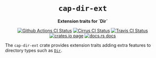 <div align="center">
  <h1><code>cap-dir-ext</code></h1>

  <p>
    <strong>Extension traits for `Dir`</strong>
  </p>

  <p>
    <a href="https://github.com/bytecodealliance/cap-std/actions?query=workflow%3ACI"><img src="https://github.com/bytecodealliance/cap-std/workflows/CI/badge.svg" alt="Github Actions CI Status" /></a>
    <a href="https://cirrus-ci.com/github/bytecodealliance/cap-std"><img src="https://api.cirrus-ci.com/github/bytecodealliance/cap-std.svg" alt="Cirrus CI Status" /></a>
    <a href="https://travis-ci.com/bytecodealliance/cap-std"><img src="https://travis-ci.com/bytecodealliance/cap-std.svg?branch=main" alt="Travis CI Status" /></a>
    <a href="https://crates.io/crates/cap-dir-ext"><img src="https://img.shields.io/crates/v/cap-dir-ext.svg" alt="crates.io page" /></a>
    <a href="https://docs.rs/cap-dir-ext"><img src="https://docs.rs/cap-dir-ext/badge.svg" alt="docs.rs docs" /></a>
  </p>
</div>

The `cap-dir-ext` crate provides extension traits adding extra features
to directory types such as [`Dir`].

[`Dir`]: https://docs.rs/cap-std/latest/cap_std/fs/struct.Dir.html
